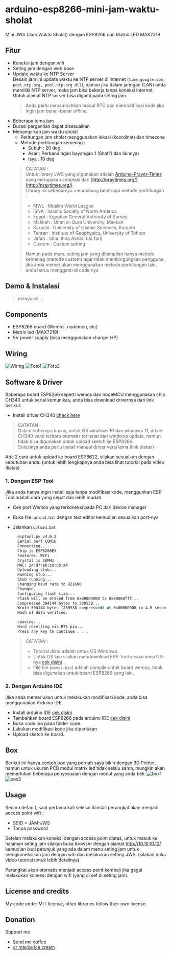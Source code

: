 # arduino-esp8266-mini-jam-waktu-sholat

Mini JWS (Jam Waktu Sholat) dengan ESP8266 dan Matrix LED MAX7219

## Fitur

- Koneksi jam dengan wifi
- Seting jam dengan web base
- Update waktu ke NTP Server  
  Desain jam ini update waktu ke NTP server di internet (`time.google.com, pool.ntp.org, pool.ntp.org dll`), namun jika dalam jaringan (LAN) anda memiliki NTP server, maka jam bisa bekerja tanpa koneksi internet.  
  Untuk alamat NTP server bisa diganti pada seting jam.
  > Anda perlu menambahkan modul RTC dan memodifikasi kode jika ingin jam benar-benar offline.
- Beberapa tema jam
- Durasi pergantian dapat disesuaikan
- Menampilkan jam waktu sholat  
  - Peritungan jam sholat menggunakan lokasi (koordinat) dan timezone
  - Metode pertitungan kemenag :
    - Subuh : 20 deg
    - Asar : Perbandingan bayangan 1 (Shafi'i dan lainnya)
    - Isya : 18 deg
  > CATATAN :  
  > Untuk library JWS yang digunakan adalah [Arduino-Prayer-Times](https://github.com/asmaklad/Arduino-Prayer-Times) yang merupakan adaptasi dari [http://praytimes.org/](http://praytimes.org/).  
  > Library ini sebenarnya mendukung beberapa metode perhitungan :
  >
  > - MWL : Muslim World League
  > - ISNA : Islamic Society of North America
  > - Egypt : Egyptian General Authority of Survey
  > - Makkah : Umm al-Qura University, Makkah
  > - Karachi : University of Islamic Sciences, Karachi
  > - Tehran : Institute of Geophysics, University of Tehran
  > - Jafari : Shia Ithna Ashari (Ja`fari)
  > - Custom : Custom setting
  >
  > Namun pada menu seting jam yang ditampilan hanya metode kemenag (metode custom) agar tidak membingungkan pengguna, jika anda memerlukan menggunakan metode perhitungan lain, anda harus mengganti di code nya

## Demo & Instalasi
>
> menyusul....

<!-- [![DEMO](http://img.youtube.com/vi/GxMegb_iBR0/0.jpg)](https://youtu.be/GxMegb_iBR0) -->

## Components

- ESP8266 board (Wemos, nodemcu, etc)
- Matrix led (MAX7219)
- 5V power supply (bisa menggunakan charger HP)

## Wiring

![Wiring](wiring/wiring_bb.png)
![Foto1](wiring/foto1.png)
![Foto2](wiring/foto2.png)

## Software & Driver

Baberapa board ESP8266 seperti wemos dan nodeMCU menggunakan chip CH340 untuk serial komunikas, anda bisa download drivernya dari link berikut:

- Install driver CH340 [check here](https://learn.sparkfun.com/tutorials/how-to-install-ch340-drivers/all)

> CATATAN :  
> Dalam beberapa kasus, untuk OS windows 10 dan windows 11, driver CH340 versi terbaru otomatis terinstal dari windows update, namun tidak bisa digunakan untuk upload sketch ke ESP8266.  
> Solusinya anda perlu install manual driver versi lama (link diatas)

Ada 2 cara untuk upload ke board ESP8622, silakan sesuaikan dengan kebutuhan anda.
(untuk lebih lengkapnya anda bisa lihat tutorial pada video diatas)

### 1. Dengan ESP Tool

Jika anda hanya ingin install saja tanpa modifikasi kode, menggunkan ESP Tool adalah cara yang cepat dan lebih mudah.  

- Cek port Wemos yang terkoneksi pada PC dari device manager
- Buka file `upload.bat` dengan text editor kemudian sesuaikan port-nya
- Jalankan `upload.bat`

  ```bat
    esptool.py v4.6.2
    Serial port COM10
    Connecting....
    Chip is ESP8266EX
    Features: WiFi
    Crystal is 26MHz
    MAC: 24:d7:eb:ca:6b:a4
    Uploading stub...
    Running stub...
    Stub running...
    Changing baud rate to 921600
    Changed.
    Configuring flash size...
    Flash will be erased from 0x00000000 to 0x00060fff...
    Compressed 394144 bytes to 280538...
    Wrote 394144 bytes (280538 compressed) at 0x00000000 in 4.0 seconds (effective 792.8 kbit/s)...
    Hash of data verified.

    Leaving...
    Hard resetting via RTS pin...
    Press any key to continue . . .
  ```

  > CATATAN :
  > - Tutorial diata adalah untuk OS Windows.
  > - Untuk OS lain silakan mendownload ESP Tool sesuai versi OS-nya [cek disini](https://github.com/espressif/esptool/releases)
  > - File bin (`wemos.bin`) adalah compile untuk board wemos, tidak bisa digunakan untuk board ESP8266 yang lain.
  
### 2. Dengan Arduino IDE

Jika anda memerlukan untuk melakukan modifikasi kode, anda bisa menggunakan Arduino IDE.

- Install arduino IDE [cek disini](https://www.arduino.cc/)
- Tambahkan board ESP8266 pada arduino IDE [cek disini](https://github.com/esp8266/Arduino)
- Buka code.ino pada folder code
- Lakukan modifikasi kode jika diperlukan
- Upload sketch ke board.

## Box

Berikut ini hanya contoh box yang pernah saya bikin dengan 3D Printer, namun untuk ukuran PCB modul matrix led tidak selalu sama, mungkin akan memerlukan beberapa penyesuaian dengan modul yang anda beli.
![box1](box/box1.png)
![box3](box/box3.png)

## Usage

Secara default, saat pertama kali selesai diinstal perangkat akan menjadi access point wifi :

- SSID = JAM-JWS
- Tanpa password

Setelah melakukan koneksi dengan access point diatas, untuk masuk ke halaman seting jam silakan buka browser dengan alamat <http://10.10.10.10/> kemudian ikuti petunjuk yang ada dalam menu seting jam untuk mengkoneksikan jam dengan wifi dan melakukan setting JWS. (silakan buka video tutorial untuk lebih detailnya)

Perangkat akan otomatis menjadi access point kembali jika gagal melakukan koneksi dengan wifi (yang di set di seting jam).

## License and credits

My code under MIT license, other libraries follow their own license.

## Donation  

Support me  

- [Send me coffee](https://sociabuzz.com/fahroniganteng/tribe)
- [or maybe ice cream](https://trakteer.id/fahroniganteng/tip)
